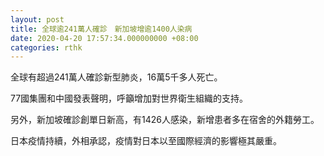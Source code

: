 ```yaml
---
layout: post
title: 全球逾241萬人確診　新加坡增逾1400人染病
date: 2020-04-20 17:57:34.000000000 +08:00
categories: rthk
---
```


全球有超過241萬人確診新型肺炎，16萬5千多人死亡。 

77國集團和中國發表聲明，呼籲增加對世界衛生組織的支持。

另外，新加坡確診創單日新高，有1426人感染，新增患者多在宿舍的外籍勞工。

日本疫情持續，外相承認，疫情對日本以至國際經濟的影響極其嚴重。
